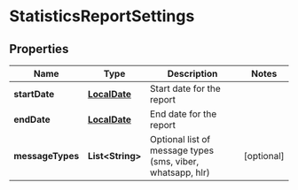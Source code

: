 
# StatisticsReportSettings

## Properties
Name | Type | Description | Notes
------------ | ------------- | ------------- | -------------
**startDate** | [**LocalDate**](LocalDate.md) | Start date for the report | 
**endDate** | [**LocalDate**](LocalDate.md) | End date for the report | 
**messageTypes** | **List&lt;String&gt;** | Optional list of message types (sms, viber, whatsapp, hlr) |  [optional]



